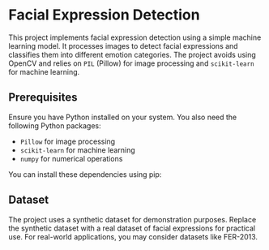 # Facial Expression Detection

This project implements facial expression detection using a simple machine learning model. It processes images to detect facial expressions and classifies them into different emotion categories. The project avoids using OpenCV and relies on `PIL` (Pillow) for image processing and `scikit-learn` for machine learning.

## Prerequisites

Ensure you have Python installed on your system. You also need the following Python packages:

- `Pillow` for image processing
- `scikit-learn` for machine learning
- `numpy` for numerical operations

You can install these dependencies using pip:

## Dataset

The project uses a synthetic dataset for demonstration purposes. Replace the synthetic dataset with a real dataset of facial expressions for practical use. For real-world applications, you may consider datasets like FER-2013.


